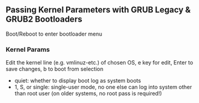 ## Passing Kernel Parameters with GRUB Legacy & GRUB2 Bootloaders
Boot/Reboot to enter bootloader menu

### Kernel Params
Edit the kernel line (e.g. vmlinuz-etc.) of chosen OS, e key for edit, Enter to save changes, b to boot from selection
- quiet: whether to display boot log as system boots
- 1, S, or single: single-user mode, no one else can log into system other than root user (on older systems, no root pass is required!)
